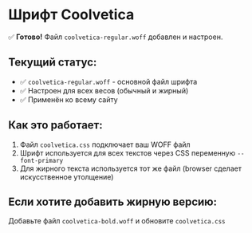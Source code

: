 # Шрифт Coolvetica

✅ **Готово!** Файл `coolvetica-regular.woff` добавлен и настроен.

## Текущий статус:
- ✅ `coolvetica-regular.woff` - основной файл шрифта
- ✅ Настроен для всех весов (обычный и жирный)
- ✅ Применён ко всему сайту

## Как это работает:
1. Файл `coolvetica.css` подключает ваш WOFF файл
2. Шрифт используется для всех текстов через CSS переменную `--font-primary`
3. Для жирного текста используется тот же файл (browser сделает искусственное утолщение)

## Если хотите добавить жирную версию:
Добавьте файл `coolvetica-bold.woff` и обновите `coolvetica.css`
